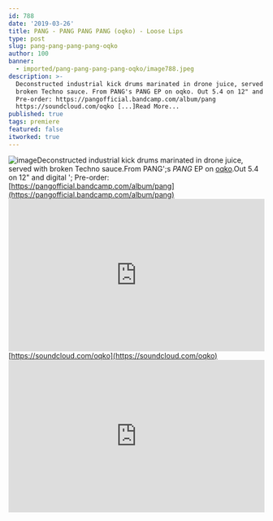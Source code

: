 ```yaml
---
id: 788
date: '2019-03-26'
title: PANG - PANG PANG PANG (oqko) - Loose Lips
type: post
slug: pang-pang-pang-pang-oqko
author: 100
banner:
  - imported/pang-pang-pang-pang-oqko/image788.jpeg
description: >-
  Deconstructed industrial kick drums marinated in drone juice, served with
  broken Techno sauce. From PANG's PANG EP on oqko. Out 5.4 on 12" and digital –
  Pre-order: https://pangofficial.bandcamp.com/album/pang
  https://soundcloud.com/oqko [...]Read More...
published: true
tags: premiere
featured: false
itworked: true
---
```

![image](../imported/pang-pang-pang-pang-oqko/image788.jpeg)Deconstructed industrial kick drums marinated in drone juice, served with broken Techno sauce.From PANG';s _PANG_ EP on [oqko](https://www.oqko.org/).Out 5.4 on 12" and digital '; Pre-order: [https://pangofficial.bandcamp.com/album/pang](https://pangofficial.bandcamp.com/album/pang)<iframe width='100%' height='300' scrolling='no' frameborder='no' allow='autoplay' src='https://w.soundcloud.com/player/?url=https%3A//api.soundcloud.com/tracks/596694909&color=%23ff5500&auto_play=false&hide_related=false&show_comments=true&show_user=true&show_reposts=false&show_teaser=true'></iframe>[https://soundcloud.com/oqko](https://soundcloud.com/oqko)<iframe width='100%' height='300' scrolling='no' frameborder='no' allow='autoplay' src='https://www.youtube.com/embed/9CnPHLxvROM'></iframe>